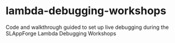# lambda-debugging-workshops
Code and walkthrough guided to set up live debugging during the SLAppForge Lambda Debugging Workshops
